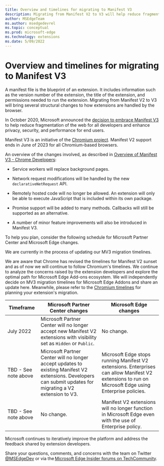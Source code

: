 ```yaml
---
title: Overview and timelines for migrating to Manifest V3
description: Migrating from Manifest V2 to V3 will help reduce fragmentation of the web for developers and enhance privacy, security, and performance for end users. This article covers the overview and timelines for migration from Manifest V2 to V3.
author: MSEdgeTeam
ms.author: msedgedevrel
ms.topic: conceptual
ms.prod: microsoft-edge
ms.technology: extensions
ms.date: 5/09/2022
---
```

# Overview and timelines for migrating to Manifest V3

A manifest file is the blueprint of an extension. It includes information such as the version number of the extension, the title of the extension, and permissions needed to run the extension. Migrating from Manifest V2 to V3 will bring several structural changes to how extensions are handled by the browser.

In October 2020, Microsoft announced the [decision to embrace Manifest V3](https://blogs.windows.com/msedgedev/2020/10/14/extension-manifest-chromium-edge/) to help reduce fragmentation of the web for all developers and enhance privacy, security, and performance for end users.

Manifest V3 is an initiative of the [Chromium project](https://www.chromium.org/Home/). Manifest V2 support ends in June of 2023 for all Chromium-based browsers.

An overview of the changes involved, as described in [Overview of Manifest V3 - Chrome Developers](https://developer.chrome.com/docs/extensions/mv3/intro/mv3-overview/):

* Service workers will replace background pages.

* Network request modifications will be handled by the new `declarativeNetRequest` API.

* Remotely hosted code will no longer be allowed. An extension will only be able to execute JavaScript that is included within its own package.

* Promise support will be added to many methods. Callbacks will still be supported as an alternative.

* A number of minor feature improvements will also be introduced in Manifest V3.

To help you plan, consider the following schedule for Microsoft Partner Center and Microsoft Edge changes.

We are currently in the process of updating our MV3 migration timelines.

We are aware that Chrome has revised the timelines for Manifest V2 sunset and as of now we will continue to follow Chromium's timelines. We continue to analyze the concerns raised by the extension developers and explore the optimal path for Microsoft Edge Add-ons ecosystem. We will independently decide on MV3 migration timelines for Microsoft Edge Addons and share an update here. Meanwhile, please refer to the [Chromium timelines](https://developer.chrome.com/docs/extensions/mv3/mv2-sunset/) for planning your extension's migration.


| Timeframe	| Microsoft Partner Center changes | Microsoft Edge changes |
|--- |--- |--- |
| July 2022	| Microsoft Partner Center will no longer accept new Manifest V2 extensions with visibility set as `Hidden` or `Public`. | No change. |
| TBD - See note above | Microsoft Partner Center will no longer accept updates to existing Manifest V2 extensions. Developers can submit updates for migrating a V2 extension to V3. | Microsoft Edge stops running Manifest V2 extensions. Enterprises can allow Manifest V2 extensions to run on Microsoft Edge using Enterprise policies. |
| TBD - See note above | No change. | Manifest V2 extensions will no longer function in Microsoft Edge even with the use of Enterprise policy. |

Microsoft continues to iteratively improve the platform and address the feedback shared by extension developers.

Share your questions, comments, and concerns with the team on Twitter [@MSEdgeDev](https://twitter.com/msedgedev/) or via the [Microsoft Edge Insider forums on TechCommunity](https://techcommunity.microsoft.com/t5/articles/manifest-v3-changes-are-now-available-in-microsoft-edge/m-p/1780254).
